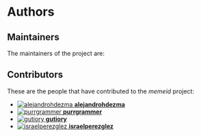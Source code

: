 # Authors

## Maintainers

The maintainers of the project are:



## Contributors

These are the people that have contributed to the _memeid_ project:

- [![alejandrohdezma](https://avatars0.githubusercontent.com/u/9027541?v=4&s=20) **alejandrohdezma**](https://github.com/alejandrohdezma)
- [![purrgrammer](https://avatars0.githubusercontent.com/u/42009830?v=4&s=20) **purrgrammer**](https://github.com/purrgrammer)
- [![gutiory](https://avatars2.githubusercontent.com/u/3316502?v=4&s=20) **gutiory**](https://github.com/gutiory)
- [![israelperezglez](https://avatars1.githubusercontent.com/u/646886?v=4&s=20) **israelperezglez**](https://github.com/israelperezglez)